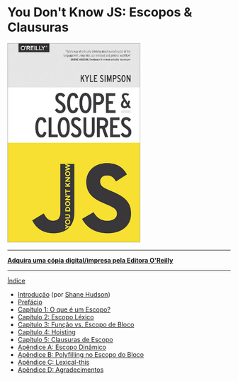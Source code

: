 # You Don't Know JS: Escopos & Clausuras

<img src="cover.jpg" width="300">

-----

**[Adquira uma cópia digital/impresa pela Editora O'Reilly](http://shop.oreilly.com/product/0636920026327.do)**

-----

[Índice](toc.md)

* [Introdução](https://shanehudson.net/2014/06/03/foreword-dont-know-js/) (por [Shane Hudson](https://github.com/shanehudson))
* [Prefácio](../preface.md)
* [Capítulo 1: O que é um Escopo?](ch1.md)
* [Capítulo 2: Escopo Léxico](ch2.md)
* [Capítulo 3: Função vs. Escopo de Bloco](ch3.md)
* [Capítulo 4: Hoisting](ch4.md)
* [Capítulo 5: Clausuras de Escopo](ch5.md)
* [Apêndice A: Escopo Dinâmico](apA.md)
* [Apêndice B: Polyfilling no Escopo do Bloco](apB.md)
* [Apêndice C: Lexical-this](apC.md)
* [Apêndice D: Agradecimentos](apD.md)
